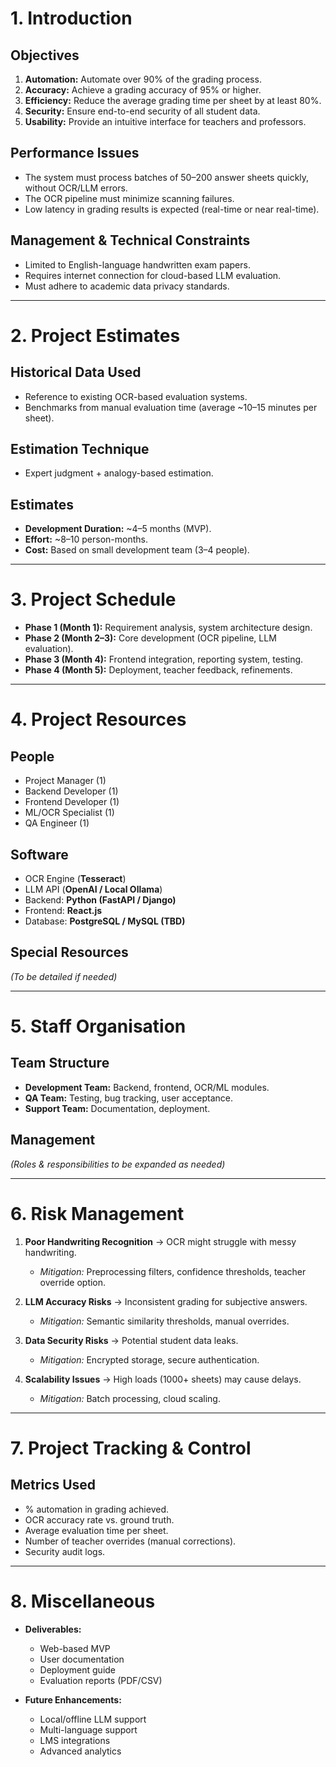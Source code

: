 # 1. Introduction  

## Objectives  
1. **Automation:** Automate over 90% of the grading process.  
2. **Accuracy:** Achieve a grading accuracy of 95% or higher.  
3. **Efficiency:** Reduce the average grading time per sheet by at least 80%.  
4. **Security:** Ensure end-to-end security of all student data.  
5. **Usability:** Provide an intuitive interface for teachers and professors.  

## Performance Issues  
- The system must process batches of 50–200 answer sheets quickly, without OCR/LLM errors.  
- The OCR pipeline must minimize scanning failures.  
- Low latency in grading results is expected (real-time or near real-time).  

## Management & Technical Constraints  
- Limited to English-language handwritten exam papers.  
- Requires internet connection for cloud-based LLM evaluation.  
- Must adhere to academic data privacy standards.  

---

# 2. Project Estimates  

## Historical Data Used  
- Reference to existing OCR-based evaluation systems.  
- Benchmarks from manual evaluation time (average ~10–15 minutes per sheet).  

## Estimation Technique  
- Expert judgment + analogy-based estimation.  

## Estimates  
- **Development Duration:** ~4–5 months (MVP).  
- **Effort:** ~8–10 person-months.  
- **Cost:** Based on small development team (3–4 people).  

---

# 3. Project Schedule  

- **Phase 1 (Month 1):** Requirement analysis, system architecture design.  
- **Phase 2 (Month 2–3):** Core development (OCR pipeline, LLM evaluation).  
- **Phase 3 (Month 4):** Frontend integration, reporting system, testing.  
- **Phase 4 (Month 5):** Deployment, teacher feedback, refinements.  

---

# 4. Project Resources  

## People  
- Project Manager (1)  
- Backend Developer (1)  
- Frontend Developer (1)  
- ML/OCR Specialist (1)  
- QA Engineer (1)  

## Software  
- OCR Engine (**Tesseract**)  
- LLM API (**OpenAI / Local Ollama**)  
- Backend: **Python (FastAPI / Django)**  
- Frontend: **React.js**  
- Database: **PostgreSQL / MySQL (TBD)**  

## Special Resources  
*(To be detailed if needed)*  

---

# 5. Staff Organisation  

## Team Structure  
- **Development Team:** Backend, frontend, OCR/ML modules.  
- **QA Team:** Testing, bug tracking, user acceptance.  
- **Support Team:** Documentation, deployment.  

## Management  
*(Roles & responsibilities to be expanded as needed)*  

---

# 6. Risk Management  

1. **Poor Handwriting Recognition** → OCR might struggle with messy handwriting.  
   - *Mitigation:* Preprocessing filters, confidence thresholds, teacher override option.  

2. **LLM Accuracy Risks** → Inconsistent grading for subjective answers.  
   - *Mitigation:* Semantic similarity thresholds, manual overrides.  

3. **Data Security Risks** → Potential student data leaks.  
   - *Mitigation:* Encrypted storage, secure authentication.  

4. **Scalability Issues** → High loads (1000+ sheets) may cause delays.  
   - *Mitigation:* Batch processing, cloud scaling.  

---

# 7. Project Tracking & Control  

## Metrics Used  
- % automation in grading achieved.  
- OCR accuracy rate vs. ground truth.  
- Average evaluation time per sheet.  
- Number of teacher overrides (manual corrections).  
- Security audit logs.  

---

# 8. Miscellaneous  

- **Deliverables:**  
  - Web-based MVP  
  - User documentation  
  - Deployment guide  
  - Evaluation reports (PDF/CSV)  

- **Future Enhancements:**  
  - Local/offline LLM support  
  - Multi-language support  
  - LMS integrations  
  - Advanced analytics  
